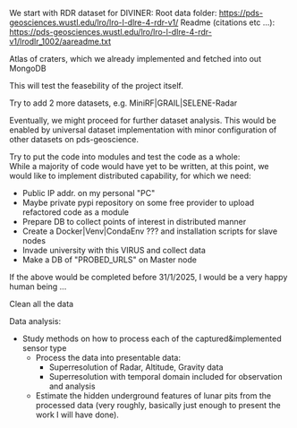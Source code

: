 We start with RDR dataset for DIVINER:
Root data folder: https://pds-geosciences.wustl.edu/lro/lro-l-dlre-4-rdr-v1/
Readme (citations etc ...): https://pds-geosciences.wustl.edu/lro/lro-l-dlre-4-rdr-v1/lrodlr_1002/aareadme.txt

Atlas of craters, which we already implemented and fetched into out MongoDB

This will test the feasebility of the project itself.  


Try to add 2 more datasets, e.g. MiniRF|GRAIL|SELENE-Radar  

Eventually, we might proceed for further dataset analysis. This would be enabled by universal dataset implementation with minor configuration of other datasets on pds-geoscience.  

Try to put the code into modules and test the code as a whole:  
	While a majority of code would have yet to be written, at this point, we would like to   implement distributed capability, for which we need:  
 -  Public IP addr. on my personal "PC"  
 - Maybe private pypi repository on some free provider to upload refactored code as a module  
 -  Prepare DB to collect points of interest in distributed manner  
 -  Create a Docker|Venv|CondaEnv ??? and installation scripts for slave nodes  
 - Invade university with this VIRUS and collect data  
 - Make a DB of "PROBED_URLS" on Master node  


If the above would be completed before 31/1/2025, I would be a very happy human being ...  

Clean all the data  

Data analysis:  
 -  Study methods on how to process each of the captured&implemented sensor type  
	 - Process the data into presentable data:  
		 - Superresolution of Radar, Altitude, Gravity data  
		 - Superresolution with temporal domain included for observation and analysis  
     - Estimate the hidden underground features of lunar pits from the processed data (very roughly, basically just enough to present the work I will have done).  